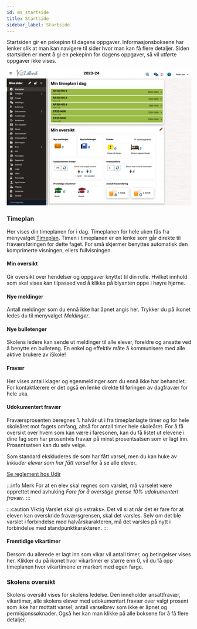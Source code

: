 ```yaml
---
id: ms_startside
title: Startside
sidebar_label: Startside
---
```


Startsiden gir en pekepinn til dagens oppgaver.  Informasjonsboksene har lenker slik at man kan navigere til sider hvor man kan få flere detaljer. Siden startsiden er ment å gi en pekepinn for dagens oppgaver, så vil utførte oppgaver ikke vises. 

![Startsiden](/img/ms_startsiden.png 'Startsiden')

### Timeplan

Her vises din timeplanen for i dag. Timeplanen for hele uken fås fra menyvalget [Timeplan](/docs/ms_timeplan).
Timen i timeplanen er en lenke som går direkte til fraværsføringen for dette faget. For små skjermer benyttes automatisk den komprimerte visningen, ellers fullvisningen.

#### Min oversikt
Gir oversikt over hendelser og oppgaver knyttet til din rolle. Hvilket innhold som skal vises kan tilpassed ved å klikke på blyanten oppe i høyre hjørne. 

#### Nye meldinger

Antall meldinger som du ennå ikke har åpnet angis her. Trykker du på ikonet ledes du til menyvalget _Meldinger_. 

#### Nye bulletenger

Skolens ledere kan sende ut meldinger til alle elever, foreldre og ansatte ved å benytte en bulleteng. En enkel og effektiv måte å kommunisere med alle aktive brukere av iSkole!

#### Fravær

Her vises antall klager og egenmeldinger som du ennå ikke har behandlet. For kontaktlærere er det også en lenke direkte til føringen av dagfravær for hele uka.

#### Udokumentert fravær
Fraværsprosenten beregnes 1. halvår ut i fra timeplanlagte timer og for hele skoleåret mot fagets omfang, altså for antall timer hele skoleåret. For å få oversikt over hvem som kan være i faresonen, kan du få listet ut elevene i dine fag som har prosentvis fravær på minst prosentsatsen som er lagt inn. Prosentsatsen kan du selv velge.

Som standard ekskluderes de som har fått varsel, men du kan huke av _Inkluder elever som har fått varsel_ for å se alle elever.

[Se reglement hos Udir](https://www.udir.no/regelverkstolkninger/opplaring/Vitnemal/fravarsgrense---udir-3-2016/)


:::info Merk
For at en elev skal regnes som varslet, må varselet være opprettet med avhuking _Fare for å overstige grense 10% udokumentert fravær_.
:::

:::caution Viktig 
Varslet skal gis «straks». Det vil si at når det er fare for at eleven kan overskride fraværsgrensen, skal det varsles. Selv om det ble varslet i forbindelse med halvårskarakteren, må det varsles på nytt i forbindelse med standpunktkarakteren.
:::

#### Fremtidige vikartimer

Dersom du allerede er lagt inn som vikar vil antall timer, og betingelser vises her. Klikker du på ikonet hvor vikartimer er større enn 0, vil du få opp timeplanen hvor vikartimene er markert med egen farge.


### Skolens oversikt
Skolens oversikt vises for skolens ledelse. Den inneholder ansattfravær, vikartimer, alle skolens elever med udokumentart fravær over valgt prosent som ikke har mottatt varsel, antall varselbrev som ikke er åpnet og permisjonssøknader. Også her kan man klikke på alle boksene for å få flere detaljer.